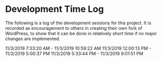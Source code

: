 # Development Time Log

The following is a log of the development sessions for this project. It is recorded as encouragement to others in creating their own fork of WordPress, to show that it can be done in relatively short time if no major changes are implemented.

11/3/2019 7:33:20 AM - 11/3/2019 10:59:22 AM
11/3/2019 12:00:13 PM - 11/3/2019 5:00:37 PM
11/3/2019 5:33:44 PM - 11/3/2019 9:01:51 PM
